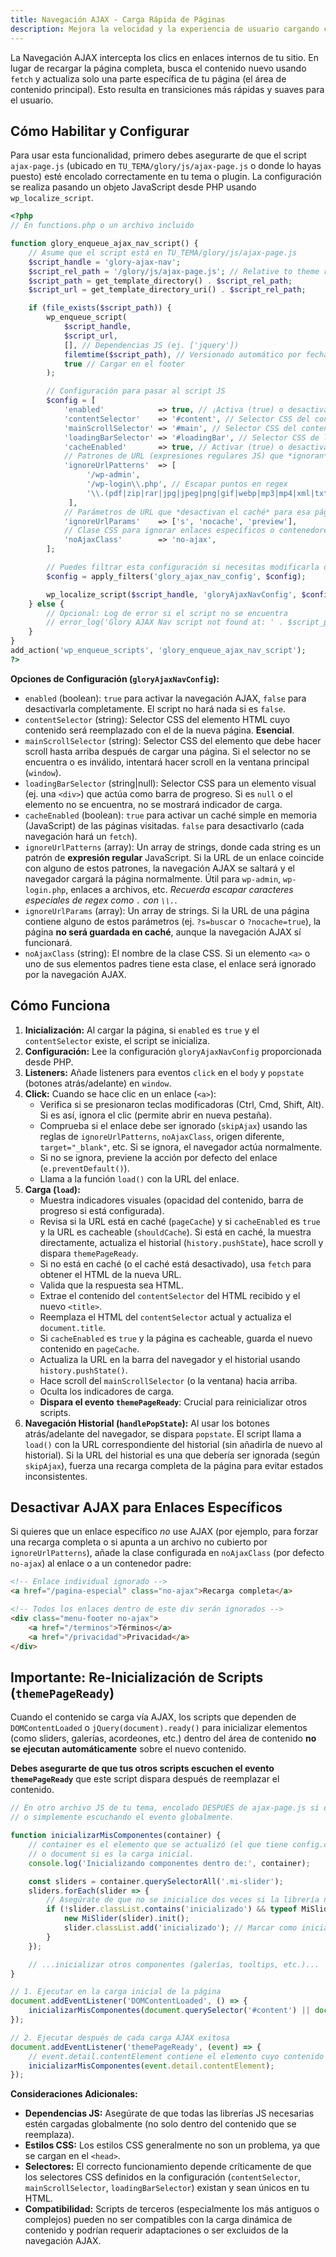 ```yaml
---
title: Navegación AJAX - Carga Rápida de Páginas
description: Mejora la velocidad y la experiencia de usuario cargando contenido de páginas sin recargas completas, con opciones de configuración.
---
```


La Navegación AJAX intercepta los clics en enlaces internos de tu sitio. En lugar de recargar la página completa, busca el contenido nuevo usando `fetch` y actualiza solo una parte específica de tu página (el área de contenido principal). Esto resulta en transiciones más rápidas y suaves para el usuario.

## Cómo Habilitar y Configurar

Para usar esta funcionalidad, primero debes asegurarte de que el script `ajax-page.js` (ubicado en `TU_TEMA/glory/js/ajax-page.js` o donde lo hayas puesto) esté encolado correctamente en tu tema o plugin. La configuración se realiza pasando un objeto JavaScript desde PHP usando `wp_localize_script`.

```php
<?php
// En functions.php o un archivo incluido

function glory_enqueue_ajax_nav_script() {
    // Asume que el script está en TU_TEMA/glory/js/ajax-page.js
    $script_handle = 'glory-ajax-nav';
    $script_rel_path = '/glory/js/ajax-page.js'; // Relative to theme root
    $script_path = get_template_directory() . $script_rel_path;
    $script_url = get_template_directory_uri() . $script_rel_path;

    if (file_exists($script_path)) {
        wp_enqueue_script(
            $script_handle,
            $script_url,
            [], // Dependencias JS (ej. ['jquery'])
            filemtime($script_path), // Versionado automático por fecha de modificación
            true // Cargar en el footer
        );

        // Configuración para pasar al script JS
        $config = [
            'enabled'            => true, // ¡Activa (true) o desactiva (false) globalmente!
            'contentSelector'    => '#content', // Selector CSS del contenedor principal a reemplazar
            'mainScrollSelector' => '#main', // Selector CSS del contenedor que hará scroll a 0 (o 'window')
            'loadingBarSelector' => '#loadingBar', // Selector CSS de la barra de progreso (opcional, puede ser null)
            'cacheEnabled'       => true, // Activar (true) o desactivar (false) el caché de páginas
            // Patrones de URL (expresiones regulares JS) que *ignoran* AJAX
            'ignoreUrlPatterns'  => [
                 '/wp-admin',
                 '/wp-login\\.php', // Escapar puntos en regex
                 '\\.(pdf|zip|rar|jpg|jpeg|png|gif|webp|mp3|mp4|xml|txt|docx|xlsx)$' // Archivos
             ],
            // Parámetros de URL que *desactivan el caché* para esa página (no la navegación AJAX)
            'ignoreUrlParams'    => ['s', 'nocache', 'preview'],
            // Clase CSS para ignorar enlaces específicos o contenedores
            'noAjaxClass'        => 'no-ajax',
        ];

        // Puedes filtrar esta configuración si necesitas modificarla desde otro plugin/tema hijo
        $config = apply_filters('glory_ajax_nav_config', $config);

        wp_localize_script($script_handle, 'gloryAjaxNavConfig', $config);
    } else {
        // Opcional: Log de error si el script no se encuentra
        // error_log('Glory AJAX Nav script not found at: ' . $script_path);
    }
}
add_action('wp_enqueue_scripts', 'glory_enqueue_ajax_nav_script');
?>
```

**Opciones de Configuración (`gloryAjaxNavConfig`):**

*   `enabled` (boolean): `true` para activar la navegación AJAX, `false` para desactivarla completamente. El script no hará nada si es `false`.
*   `contentSelector` (string): Selector CSS del elemento HTML cuyo contenido será reemplazado con el de la nueva página. **Esencial**.
*   `mainScrollSelector` (string): Selector CSS del elemento que debe hacer scroll hasta arriba después de cargar una página. Si el selector no se encuentra o es inválido, intentará hacer scroll en la ventana principal (`window`).
*   `loadingBarSelector` (string|null): Selector CSS para un elemento visual (ej. una `<div>`) que actúa como barra de progreso. Si es `null` o el elemento no se encuentra, no se mostrará indicador de carga.
*   `cacheEnabled` (boolean): `true` para activar un caché simple en memoria (JavaScript) de las páginas visitadas. `false` para desactivarlo (cada navegación hará un `fetch`).
*   `ignoreUrlPatterns` (array): Un array de strings, donde cada string es un patrón de **expresión regular** JavaScript. Si la URL de un enlace coincide con alguno de estos patrones, la navegación AJAX se saltará y el navegador cargará la página normalmente. Útil para `wp-admin`, `wp-login.php`, enlaces a archivos, etc. *Recuerda escapar caracteres especiales de regex como `.` con `\\.`*.
*   `ignoreUrlParams` (array): Un array de strings. Si la URL de una página contiene alguno de estos parámetros (ej. `?s=buscar` o `?nocache=true`), la página **no será guardada en caché**, aunque la navegación AJAX sí funcionará.
*   `noAjaxClass` (string): El nombre de la clase CSS. Si un elemento `<a>` o uno de sus elementos padres tiene esta clase, el enlace será ignorado por la navegación AJAX.

## Cómo Funciona

1.  **Inicialización:** Al cargar la página, si `enabled` es `true` y el `contentSelector` existe, el script se inicializa.
2.  **Configuración:** Lee la configuración `gloryAjaxNavConfig` proporcionada desde PHP.
3.  **Listeners:** Añade listeners para eventos `click` en el `body` y `popstate` (botones atrás/adelante) en `window`.
4.  **Click:** Cuando se hace clic en un enlace (`<a>`):
    *   Verifica si se presionaron teclas modificadoras (Ctrl, Cmd, Shift, Alt). Si es así, ignora el clic (permite abrir en nueva pestaña).
    *   Comprueba si el enlace debe ser ignorado (`skipAjax`) usando las reglas de `ignoreUrlPatterns`, `noAjaxClass`, origen diferente, `target="_blank"`, etc. Si se ignora, el navegador actúa normalmente.
    *   Si no se ignora, previene la acción por defecto del enlace (`e.preventDefault()`).
    *   Llama a la función `load()` con la URL del enlace.
5.  **Carga (`load`):**
    *   Muestra indicadores visuales (opacidad del contenido, barra de progreso si está configurada).
    *   Revisa si la URL está en caché (`pageCache`) y si `cacheEnabled` es `true` y la URL es cacheable (`shouldCache`). Si está en caché, la muestra directamente, actualiza el historial (`history.pushState`), hace scroll y dispara `themePageReady`.
    *   Si no está en caché (o el caché está desactivado), usa `fetch` para obtener el HTML de la nueva URL.
    *   Valida que la respuesta sea HTML.
    *   Extrae el contenido del `contentSelector` del HTML recibido y el nuevo `<title>`.
    *   Reemplaza el HTML del `contentSelector` actual y actualiza el `document.title`.
    *   Si `cacheEnabled` es `true` y la página es cacheable, guarda el nuevo contenido en `pageCache`.
    *   Actualiza la URL en la barra del navegador y el historial usando `history.pushState()`.
    *   Hace scroll del `mainScrollSelector` (o la ventana) hacia arriba.
    *   Oculta los indicadores de carga.
    *   **Dispara el evento `themePageReady`**: Crucial para reinicializar otros scripts.
6.  **Navegación Historial (`handlePopState`):** Al usar los botones atrás/adelante del navegador, se dispara `popstate`. El script llama a `load()` con la URL correspondiente del historial (sin añadirla de nuevo al historial). Si la URL del historial es una que debería ser ignorada (según `skipAjax`), fuerza una recarga completa de la página para evitar estados inconsistentes.

## Desactivar AJAX para Enlaces Específicos

Si quieres que un enlace específico *no* use AJAX (por ejemplo, para forzar una recarga completa o si apunta a un archivo no cubierto por `ignoreUrlPatterns`), añade la clase configurada en `noAjaxClass` (por defecto `no-ajax`) al enlace o a un contenedor padre:

```html
<!-- Enlace individual ignorado -->
<a href="/pagina-especial" class="no-ajax">Recarga completa</a>

<!-- Todos los enlaces dentro de este div serán ignorados -->
<div class="menu-footer no-ajax">
    <a href="/terminos">Términos</a>
    <a href="/privacidad">Privacidad</a>
</div>
```

## Importante: Re-Inicialización de Scripts (`themePageReady`)

Cuando el contenido se carga vía AJAX, los scripts que dependen de `DOMContentLoaded` o `jQuery(document).ready()` para inicializar elementos (como sliders, galerías, acordeones, etc.) dentro del área de contenido **no se ejecutan automáticamente** sobre el nuevo contenido.

**Debes asegurarte de que tus otros scripts escuchen el evento `themePageReady`** que este script dispara después de reemplazar el contenido.

```javascript
// En otro archivo JS de tu tema, encolado DESPUÉS de ajax-page.js si depende de él
// o simplemente escuchando el evento globalmente.

function inicializarMisComponentes(container) {
    // container es el elemento que se actualizó (el que tiene config.contentSelector)
    // o document si es la carga inicial.
    console.log('Inicializando componentes dentro de:', container);

    const sliders = container.querySelectorAll('.mi-slider');
    sliders.forEach(slider => {
        // Asegúrate de que no se inicialice dos veces si la librería no lo maneja
        if (!slider.classList.contains('inicializado') && typeof MiSlider !== 'undefined') {
            new MiSlider(slider).init();
            slider.classList.add('inicializado'); // Marcar como inicializado
        }
    });

    // ...inicializar otros componentes (galerías, tooltips, etc.)...
}

// 1. Ejecutar en la carga inicial de la página
document.addEventListener('DOMContentLoaded', () => {
    inicializarMisComponentes(document.querySelector('#content') || document); // Usa el selector de contenido
});

// 2. Ejecutar después de cada carga AJAX exitosa
document.addEventListener('themePageReady', (event) => {
    // event.detail.contentElement contiene el elemento cuyo contenido fue reemplazado
    inicializarMisComponentes(event.detail.contentElement);
});
```

**Consideraciones Adicionales:**

*   **Dependencias JS:** Asegúrate de que todas las librerías JS necesarias estén cargadas globalmente (no solo dentro del contenido que se reemplaza).
*   **Estilos CSS:** Los estilos CSS generalmente no son un problema, ya que se cargan en el `<head>`.
*   **Selectores:** El correcto funcionamiento depende críticamente de que los selectores CSS definidos en la configuración (`contentSelector`, `mainScrollSelector`, `loadingBarSelector`) existan y sean únicos en tu HTML.
*   **Compatibilidad:** Scripts de terceros (especialmente los más antiguos o complejos) pueden no ser compatibles con la carga dinámica de contenido y podrían requerir adaptaciones o ser excluidos de la navegación AJAX.

